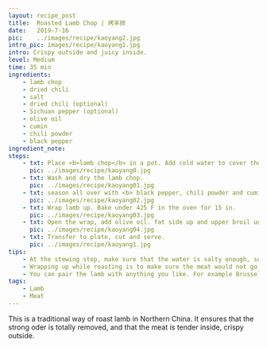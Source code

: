 ```yaml
---
layout: recipe_post
title:  Roasted Lamb Chop | 烤羊排
date:   2019-7-16
pic:    ../images/recipe/kaoyang2.jpg
intro_pic: images/recipe/kaoyang1.jpg
intro: Crispy outside and juicy inside.
level: Medium
time: 35 min
ingredients:
    - lamb chop
    - dried chili
    - salt
    - dried chili (optional)
    - Sichuan pepper (optional)
    - olive oil
    - cumin
    - chili powder
    - black pepper
ingredient_note: 
steps:
    - txt: Place <b>lamb chop</b> in a pot. Add cold water to cover the meat. Add in <b>3 teaspoons of salt.</b> If you love spice, add <b>dried pepper and Sichuan peppercorn.</b> Bring to boil, then stew for 10-15 min to make sure the blood is totally boiled out.
      pic: ../images/recipe/kaoyang0.jpg
    - txt: Wash and dry the lamb chop. 
      pic: ../images/recipe/kaoyang01.jpg
    - txt: season all over with <b> black pepper, chili powder and cumin</b>.
      pic: ../images/recipe/kaoyang02.jpg
    - txt: Wrap lamb up. Bake under 425 F in the oven for 15 in.
      pic: ../images/recipe/kaoyang03.jpg
    - txt: Open the wrap, add olive oil. fat side up and upper broil until surface is a little bit crisp, about 3-5 min. Sprinkle with cumin and chili powder.
      pic: ../images/recipe/kaoyang04.jpg
    - txt: Transfer to plate, cut and serve. 
      pic: ../images/recipe/kaoyang1.jpg
tips: 
    - At the stewing step, make sure that the water is salty enough, so that the meat can be fully seasoned. If you really do not like the strong odor of lamb, you can add cooking wine, ginger slices, or other things while stewing.  
    - Wrapping up while roasting is to make sure the meat would not go dry. Chili powder is easy to get burned so we add that after meat is broiled. 
    - You can pair the lamb with anything you like. For example Brussels sprout and potatoes can be baked alongside the lamb.
tags:
    - Lamb
    - Meat
---
```

<p> This is a traditional way of roast lamb in Northern China.  It ensures that the strong oder is totally removed, and that the meat is tender inside, crispy outside.  </p>